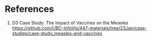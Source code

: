 # References
1. D3 Case Study: The Impact of Vaccines on the Measles
https://github.com/UBC-InfoVis/447-materials/tree/23Jan/case-studies/case-study_measles-and-vaccines